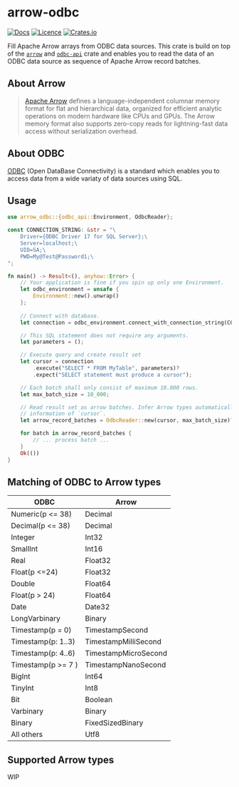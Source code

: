 # arrow-odbc

[![Docs](https://docs.rs/arrow-odbc/badge.svg)](https://docs.rs/arrow-odbc/)
[![Licence](https://img.shields.io/crates/l/arrow-odbc)](https://github.com/pacman82/arrow-odbc/blob/master/License)
[![Crates.io](https://img.shields.io/crates/v/arrow-odbc)](https://crates.io/crates/arrow-odbc)

Fill Apache Arrow arrays from ODBC data sources. This crate is build on top of the [`arrow`](https://crates.io/crates/arrow) and [`odbc-api`](https://crates.io/crates/odbc-api) crate and enables you to read the data of an ODBC data source as sequence of Apache Arrow record batches.

## About Arrow

> [Apache Arrow](https://arrow.apache.org/) defines a language-independent columnar memory format for flat and hierarchical data, organized for efficient analytic operations on modern hardware like CPUs and GPUs. The Arrow memory format also supports zero-copy reads for lightning-fast data access without serialization overhead.

## About ODBC

[ODBC](https://docs.microsoft.com/en-us/sql/odbc/microsoft-open-database-connectivity-odbc) (Open DataBase Connectivity) is a standard which enables you to access data from a wide variaty of data sources using SQL.

## Usage

```rust
use arrow_odbc::{odbc_api::Environment, OdbcReader};

const CONNECTION_STRING: &str = "\
    Driver={ODBC Driver 17 for SQL Server};\
    Server=localhost;\
    UID=SA;\
    PWD=My@Test@Password1;\
";

fn main() -> Result<(), anyhow::Error> {
    // Your application is fine if you spin up only one Environment.
    let odbc_environment = unsafe {
        Environment::new().unwrap()
    };
    
    // Connect with database.
    let connection = odbc_environment.connect_with_connection_string(CONNECTION_STRING)?;

    // This SQL statement does not require any arguments.
    let parameters = ();

    // Execute query and create result set
    let cursor = connection
        .execute("SELECT * FROM MyTable", parameters)?
        .expect("SELECT statement must produce a cursor");

    // Each batch shall only consist of maximum 10.000 rows.
    let max_batch_size = 10_000;

    // Read result set as arrow batches. Infer Arrow types automatically using the meta
    // information of `cursor`.
    let arrow_record_batches = OdbcReader::new(cursor, max_batch_size)?;

    for batch in arrow_record_batches {
        // ... process batch ...
    }
    Ok(())
}
```

## Matching of ODBC to Arrow types

| ODBC               | Arrow                |
| ------------------ | -------------------- |
| Numeric(p <= 38)   | Decimal              |
| Decimal(p <= 38)   | Decimal              |
| Integer            | Int32                |
| SmallInt           | Int16                |
| Real               | Float32              |
| Float(p <=24)      | Float32              |
| Double             | Float64              |
| Float(p > 24)      | Float64              |
| Date               | Date32               |
| LongVarbinary      | Binary               |
| Timestamp(p = 0)   | TimestampSecond      |
| Timestamp(p: 1..3) | TimestampMilliSecond |
| Timestamp(p: 4..6) | TimestampMicroSecond |
| Timestamp(p >= 7 ) | TimestampNanoSecond  |
| BigInt             | Int64                |
| TinyInt            | Int8                 |
| Bit                | Boolean              |
| Varbinary          | Binary               |
| Binary             | FixedSizedBinary     |
| All others         | Utf8                 |

## Supported Arrow types

WIP

